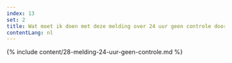 ```yaml
---
index: 13
set: 2
title: Wat moet ik doen met deze melding over 24 uur geen controle door de app? 
contentLang: nl
---
```

{% include content/28-melding-24-uur-geen-controle.md %}
